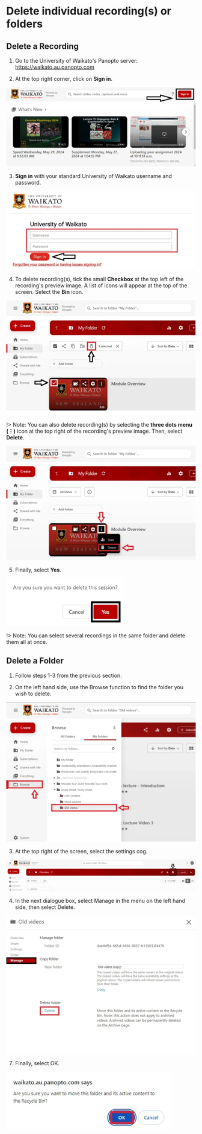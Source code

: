 # Delete individual recording(s) or folders
## Delete a Recording
1. Go to the University of Waikato's Panopto server: <a href="https://waikato.au.panopto.com" target="_blank">https://waikato.au.panopto.com</a>

2. At the top right corner, click on **Sign in**.
  
![](images/signin-button-panopto-homepage.webp)

3. **Sign in** with your standard University of Waikato username and password.
   
![](images/panopto-signin-page-v2.webp)

4. To delete recording(s), tick the small **Checkbox** at the top left of the recording's preview image. A list of icons will appear at the top of the screen. Select the **Bin** icon.

![](images/panopto-delete-recording-icon.webp)
   
!> Note: You can also delete recording(s) by selecting the **three dots menu (⋮)** icon at the top right of the recording's preview image. Then, select **Delete**. 

![](images/staff-panopto-delete-recording-select-kebab-icon.webp)

5. Finally, select **Yes**.

![](images/delete-recording-select-yes-button.webp)  

!> Note: You can select several recordings in the same folder and delete them all at once. 

## Delete a Folder
1. Follow steps 1-3 from the previous section.
   
2. On the left hand side, use the Browse function to find the folder you wish to delete.

![](images/delete-a-folder-browse.webp)

3. At the top right of the screen, select the settings cog.
   
![](images/delete-a-folder-setting-icon-selected.webp)

4. In the next dialogue box, select Manage in the menu on the left hand side, then select Delete.

![](images/delete-a-folder-dialogue-box.webp)

7. Finally, select OK.

![](images/delete-a-folder-select-ok.webp)
